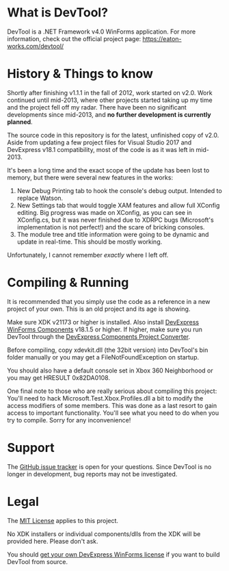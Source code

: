 # What is DevTool?

DevTool is a .NET Framework v4.0 WinForms application.
For more information, check out the official project page: https://eaton-works.com/devtool/

# History & Things to know

Shortly after finishing v1.1.1 in the fall of 2012, work started on v2.0. Work continued until mid-2013, where other projects started taking up my time and the project fell off my radar. There have been no significant developments since mid-2013, and <b>no further development is currently planned</b>.

The source code in this repository is for the latest, unfinished copy of v2.0. Aside from updating a few project files for Visual Studio 2017 and DevExpress v18.1 compatibility, most of the code is as it was left in mid-2013.

It's been a long time and the exact scope of the update has been lost to memory, but there were several new features in the works:
1. New Debug Printing tab to hook the console's debug output. Intended to replace Watson.
2. New Settings tab that would toggle XAM features and allow full XConfig editing. Big progress was made on XConfig, as you can see in XConfig.cs, but it was never finished due to XDRPC bugs (Microsoft's implementation is not perfect!) and the scare of bricking consoles.
3. The module tree and title information were going to be dynamic and update in real-time. This should be mostly working.

Unfortunately, I cannot remember <i>exactly</i> where I left off.

# Compiling & Running

It is recommended that you simply use the code as a reference in a new project of your own. This is an old project and its age is showing.

Make sure XDK v21173 or higher is installed. Also install <a href="https://go.devexpress.com/DevexpressDownload_UniversalTrial.aspx"> DevExpress WinForms Components</a> v18.1.5 or higher. If higher, make sure you run DevTool through the <a href="https://documentation.devexpress.com/ProjectConverter/2529/Project-Converter">DevExpress Components Project Converter</a>.

Before compiling, copy xdevkit.dll (the 32bit version) into DevTool's bin folder manually or you may get a FileNotFoundException on startup.

You should also have a default console set in Xbox 360 Neighborhood or you may get HRESULT 0x82DA0108.

One final note to those who are really serious about compiling this project: You'll need to hack Microsoft.Test.Xbox.Profiles.dll a bit to modify the access modifiers of some members. This was done as a last resort to gain access to important functionality. You'll see what you need to do when you try to compile. Sorry for any inconvenience!

# Support

The <a href="https://github.com/EatonZ/DevTool/issues">GitHub issue tracker</a> is open for your questions. Since DevTool is no longer in development, bug reports may not be investigated.

# Legal

The <a href="https://choosealicense.com/licenses/mit/">MIT License</a> applies to this project.

No XDK installers or individual components/dlls from the XDK will be provided here. Please don't ask.

You should <a href="https://www.devexpress.com/products/net/controls/winforms/">get your own DevExpress WinForms license</a> if you want to build DevTool from source.
